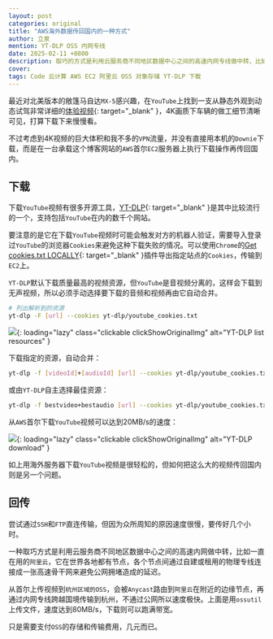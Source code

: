 ```yaml
---
layout: post
categories: original
title: "AWS海外数据传回国内的一种方式"
author: 立泉
mention: YT-DLP OSS 内网专线
date: 2025-02-11 +0800
description: 取巧的方式是利用云服务商不同地区数据中心之间的高速内网专线做中转，比如阿里云在世界各地都有边缘节点。从首尔上传视频到杭州区域的OSS，会连接到附近的边缘节点通过内网跨越国境传输到杭州，不是通过拥堵的公网所以速度极快。
cover: 
tags: Code 云计算 AWS EC2 阿里云 OSS 对象存储 YT-DLP 下载
---
```


最近对北美版本的敞篷马自达`MX-5`感兴趣，在`YouTube`上找到一支从静态外观到动态试驾非常详细的[体验视频](https://www.youtube.com/watch?v=2rR_SK7yjhk){: target="_blank" }，4K画质下车辆的做工细节清晰可见，打算下载下来慢慢看。

不过考虑到4K视频的巨大体积和我不多的`VPN`流量，并没有直接用本机的`Downie`下载，而是在一台承载这个博客网站的`AWS`首尔`EC2`服务器上执行下载操作再传回国内。

## 下载

下载`YouTube`视频有很多开源工具，[YT-DLP](https://github.com/yt-dlp/yt-dlp){: target="_blank" }是其中比较流行的一个，支持包括`YouTube`在内的数千个网站。

要注意的是它在下载`YouTube`视频时可能会触发对方的机器人验证，需要导入登录过`YouTube`的浏览器`Cookies`来避免这种下载失败的情况。可以使用`Chrome`的[Get cookies.txt LOCALLY](https://chromewebstore.google.com/detail/get-cookiestxt-locally/cclelndahbckbenkjhflpdbgdldlbecc){: target="_blank" }插件导出指定站点的`Cookies`，传输到`EC2`上。

`YT-DLP`默认下载质量最高的视频资源，但`YouTube`是音视频分离的，这样会下载到无声视频，所以必须手动选择要下载的音频和视频再由它自动合并。

```sh
# 列出解析到的资源
yt-dlp -F [url] --cookies yt-dlp/youtube_cookies.txt
```

![](https://apqx.oss-cn-hangzhou.aliyuncs.com/blog/original/20250211/yt_dlp_01_thumb.webp){: loading="lazy" class="clickable clickShowOriginalImg" alt="YT-DLP list resources" }

下载指定的资源，自动合并：

```sh
yt-dlp -f [videoId]+[audioId] [url] --cookies yt-dlp/youtube_cookies.txt
```

或由`YT-DLP`自主选择最佳资源：

```sh
yt-dlp -f bestvideo+bestaudio [url] --cookies yt-dlp/youtube_cookies.txt
```

从`AWS`首尔下载`YouTube`视频可以达到20MB/s的速度：

![](https://apqx.oss-cn-hangzhou.aliyuncs.com/blog/original/20250211/yt_dlp_02_thumb.webp){: loading="lazy" class="clickable clickShowOriginalImg" alt="YT-DLP download" }

如上用海外服务器下载`YouTube`视频是很轻松的，但如何把这么大的视频传回国内则是另一个问题。

## 回传

尝试通过`SSH`和`FTP`直连传输，但因为众所周知的原因速度很慢，要传好几个小时。

一种取巧方式是利用云服务商不同地区数据中心之间的高速内网做中转，比如一直在用的`阿里云`，它在世界各地都有节点，各个节点间通过自建或租用的物理专线连接成一张高速骨干网来避免公网拥堵造成的延迟。

从首尔上传视频到`杭州区域的OSS`，会被`Anycast`路由到`阿里云`在附近的边缘节点，再通过内网专线跨越国境传输到杭州，不通过公网所以速度极快。上面是用`ossutil`上传文件，速度达到80MB/s，下载则可以跑满带宽。

只是需要支付`OSS`的存储和传输费用，几元而已。

